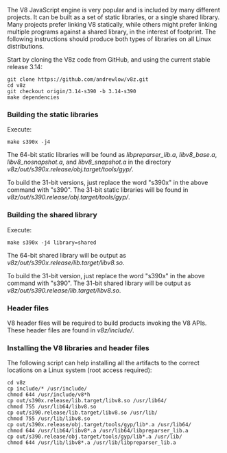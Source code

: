 The V8 JavaScript engine is very popular and is included by many different projects. It can be built as a set of static libraries, or a single shared library. Many projects prefer linking V8 statically, while others might prefer linking multiple programs against a shared library, in the interest of footprint. The following instructions should produce both types of libraries on all Linux distributions.

Start by cloning the V8z code from GitHub, and using the current stable release 3.14:

    git clone https://github.com/andrewlow/v8z.git
    cd v8z
    git checkout origin/3.14-s390 -b 3.14-s390
    make dependencies

### Building the static libraries

Execute:

    make s390x -j4

The 64-bit static libraries will be found as _libpreparser_lib.a_, _libv8_base.a_, _libv8_nosnapshot.a_, and _libv8_snapshot.a_ in the directory _v8z/out/s390x.release/obj.target/tools/gyp/_.

To build the 31-bit versions, just replace the word "s390x" in the above command with "s390". The 31-bit static libraries will be found in _v8z/out/s390.release/obj.target/tools/gyp/_.

### Building the shared library

Execute:

    make s390x -j4 library=shared

The 64-bit shared library will be output as _v8z/out/s390x.release/lib.target/libv8.so_.

To build the 31-bit version, just replace the word "s390x" in the above command with "s390". The 31-bit shared library will be output as _v8z/out/s390.release/lib.target/libv8.so_.

### Header files

V8 header files will be required to build products invoking the V8 APIs. These header files are found in _v8z/include/_.

### Installing the V8 libraries and header files

The following script can help installing all the artifacts to the correct locations on a Linux system (root access required):

    cd v8z
    cp include/* /usr/include/
    chmod 644 /usr/include/v8*h
    cp out/s390x.release/lib.target/libv8.so /usr/lib64/
    chmod 755 /usr/lib64/libv8.so
    cp out/s390.release/lib.target/libv8.so /usr/lib/
    chmod 755 /usr/lib/libv8.so
    cp out/s390x.release/obj.target/tools/gyp/lib*.a /usr/lib64/
    chmod 644 /usr/lib64/libv8*.a /usr/lib64/libpreparser_lib.a
    cp out/s390.release/obj.target/tools/gyp/lib*.a /usr/lib/
    chmod 644 /usr/lib/libv8*.a /usr/lib/libpreparser_lib.a
